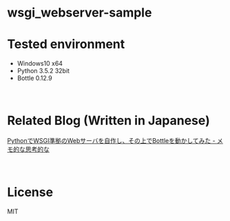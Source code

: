 # wsgi_webserver-sample

# Tested environment

- Windows10 x64
- Python 3.5.2 32bit
- Bottle 0.12.9

　  
# Related Blog (Written in Japanese)

[PythonでWSGI準拠のWebサーバを自作し、その上でBottleを動かしてみた - メモ的な思考的な](http://thinkami.hatenablog.com/entry/2016/07/19/062715)
 
　  
# License
MIT